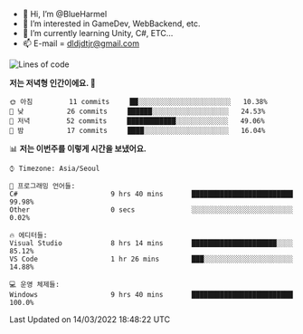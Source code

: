 - 👋 Hi, I’m @BlueHarmel
- 👀 I’m interested in GameDev, WebBackend, etc.
- 🌱 I’m currently learning Unity, C#, ETC...
- 📫 E-mail = dldjdtjr@gmail.com
  <!--START_SECTION:waka-->
![Lines of code](https://img.shields.io/badge/%EC%A0%80%EB%8A%94%20%EC%97%AC%ED%83%9C%EA%B9%8C%EC%A7%80%20-112%20Thousand%20%EC%A4%84%EC%9D%98%20%EC%BD%94%EB%93%9C%EB%A5%BC%20%EC%9E%91%EC%84%B1%ED%96%88%EC%96%B4%EC%9A%94.-blue)

**저는 저녁형 인간이에요. 🦉** 

```text
🌞 아침         11 commits     ██░░░░░░░░░░░░░░░░░░░░░░░   10.38% 
🌆 낮　         26 commits     ██████░░░░░░░░░░░░░░░░░░░   24.53% 
🌃 저녁         52 commits     ████████████░░░░░░░░░░░░░   49.06% 
🌙 밤　         17 commits     ████░░░░░░░░░░░░░░░░░░░░░   16.04%

```


📊 **저는 이번주를 이렇게 시간을 보냈어요.** 

```text
⌚︎ Timezone: Asia/Seoul

💬 프로그래밍 언어들: 
C#                       9 hrs 40 mins       █████████████████████████   99.98% 
Other                    0 secs              ░░░░░░░░░░░░░░░░░░░░░░░░░   0.02%

🔥 에디터들: 
Visual Studio            8 hrs 14 mins       █████████████████████░░░░   85.12% 
VS Code                  1 hr 26 mins        ███░░░░░░░░░░░░░░░░░░░░░░   14.88%

💻 운영 체제들: 
Windows                  9 hrs 40 mins       █████████████████████████   100.0%

```


 Last Updated on 14/03/2022 18:48:22 UTC
<!--END_SECTION:waka-->
<!---
BlueHarmel/BlueHarmel is a ✨ special ✨ repository because its `README.md` (this file) appears on your GitHub profile.
You can click the Preview link to take a look at your changes.
--->

